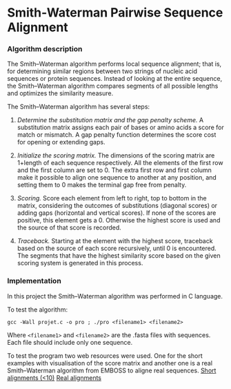 # Smith-Waterman Pairwise Sequence Alignment

### Algorithm description

The Smith–Waterman algorithm performs local sequence alignment; that is, for determining similar regions between two strings of nucleic acid sequences or protein sequences. Instead of looking at the entire sequence, the Smith–Waterman algorithm compares segments of all possible lengths and optimizes the similarity measure.

The Smith–Waterman algorithm has several steps:

1. *Determine the substitution matrix and the gap penalty scheme.* 
A substitution matrix assigns each pair of bases or amino acids a score for match or mismatch. A gap penalty function determines the score cost for opening or extending gaps. 

2. *Initialize the scoring matrix.* 
The dimensions of the scoring matrix are 1+length of each sequence respectively. All the elements of the first row and the first column are set to 0. The extra first row and first column make it possible to align one sequence to another at any position, and setting them to 0 makes the terminal gap free from penalty.

3. *Scoring.* 
Score each element from left to right, top to bottom in the matrix, considering the outcomes of substitutions (diagonal scores) or adding gaps (horizontal and vertical scores). If none of the scores are positive, this element gets a 0. Otherwise the highest score is used and the source of that score is recorded.

4. *Traceback.* 
Starting at the element with the highest score, traceback based on the source of each score recursively, until 0 is encountered. The segments that have the highest similarity score based on the given scoring system is generated in this process.

### Implementation

In this project the Smith–Waterman algorithm was performed in C language.

To test the algorithm:

`
gcc -Wall projet.c -o pro ; ./pro <filename1> <filename2>
`

Where `<filename1>` and `<filename2>` are the .fasta files with sequences. Each file should include only one sequence.

To test the program two web resources were used. One for the short examples with visualisation of the score matrix and another one is a real Smith–Waterman algorithm from EMBOSS to aligne real sequences.
[Short alignments (<10)](https://gtuckerkellogg.github.io/pairwise/demo/)
[Real alignments](https://www.ebi.ac.uk/Tools/psa/emboss_water/)
